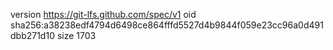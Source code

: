 version https://git-lfs.github.com/spec/v1
oid sha256:a38238edf4794d6498ce864fffd5527d4b9844f059e23cc96a0d491dbb271d10
size 1703
